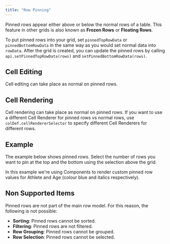 ```yaml
---
title: "Row Pinning"
---
```


Pinned rows appear either above or below the normal rows of a table.
This feature in other grids is also known as **Frozen Rows** or **Floating Rows**.

To put pinned rows into your grid, set `pinnedTopRowData` or `pinnedBottomRowData`
in the same way as you would set normal data into `rowData`.
After the grid is created, you can update the pinned rows by calling `api.setPinnedTopRowData(rows)`
and `setPinnedBottomRowData(rows)`.

<api-documentation source='grid-options/properties.json' section='rowPinning' names='["pinnedTopRowData", "pinnedBottomRowData"]' ></api-documentation>


<api-documentation source='grid-api/api.json' section='pinned' names='["setPinnedTopRowData", "setPinnedBottomRowData"]'></api-documentation>

## Cell Editing

Cell editing can take place as normal on pinned rows.

## Cell Rendering

Cell rendering can take place as normal on pinned rows. If you want to use a different
Cell Renderer for pinned rows vs normal rows, use `colDef.cellRendererSelector` to specify
different Cell Renderers for different rows.

<api-documentation source='column-properties/properties.json' section='styling' names='["cellRendererSelector"]' ></api-documentation>

## Example

The example below shows pinned rows. Select the number of rows you want to pin at the top and the bottom using the selection above the grid.

In this example we're using Components to render custom pinned row values for Athlete and Age (colour blue and italics respectively).

<grid-example title='Row Pinning' name='row-pinning' type='generated' options='{ "exampleHeight": 580 }'></grid-example>

## Non Supported Items

Pinned rows are not part of the main row model. For this reason, the following is not possible:

- **Sorting**: Pinned rows cannot be sorted.
- **Filtering**: Pinned rows are not filtered.
- **Row Grouping**: Pinned rows cannot be grouped.
- **Row Selection**: Pinned rows cannot be selected.
